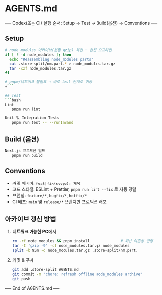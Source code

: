 # AGENTS.md

── Codex(또는 CI) 실행 순서: Setup → Test → Build(옵션) → Conventions ──

## Setup
```bash
# node_modules 아카이브(분할 gzip) 복원 ─ 완전 오프라인
if [ ! -d node_modules ]; then
  echo "Reassembling node_modules parts"
  cat .store-split/nm.part.* > node_modules.tar.gz
  tar -xzf node_modules.tar.gz
fi

# pnpm/네트워크 불필요 → 바로 test 단계로 이동
+```

## Test
```bash
Lint
   pnpm run lint

Unit 및 Integration Tests
   pnpm run test -- --runInBand
```
## Build (옵션)
```bash
Next.js 프로덕션 빌드
   pnpm run build
```
## Conventions

* 커밋 메시지: `feat|fix(scope): 제목`
* 코드 스타일: ESLint + Prettier, `pnpm run lint --fix` 로 자동 정렬
* 브랜칭: `feature/*`, `bugfix/*`, `hotfix/*`
* CI 배포: `main` 및 `release/*` 브랜치만 프로덕션 배포

## 아카이브 갱신 방법

1. **네트워크 가능한 PC**에서  
   ```bash
   rm -rf node_modules && pnpm install              # 최신 의존성 반영
   tar -I 'gzip -9' -cf node_modules.tar.gz node_modules
   split -b 95m -d node_modules.tar.gz .store-split/nm.part.
   ```
2. 커밋 & 푸시  
   ```bash
   git add .store-split AGENTS.md
   git commit -m "chore: refresh offline node_modules archive"
   git push
   ```

── End of AGENTS.md ──
